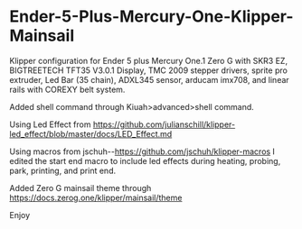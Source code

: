 # Ender-5-Plus-Mercury-One-Klipper-Mainsail
Klipper configuration for Ender 5 plus Mercury One.1 Zero G with SKR3 EZ, BIGTREETECH TFT35 V3.0.1 Display, TMC 2009 stepper drivers, sprite pro extruder, Led Bar (35 chain), ADXL345 sensor, arducam imx708, and linear rails with COREXY belt system.

Added shell command through Kiuah>advanced>shell command. 

Using Led Effect from https://github.com/julianschill/klipper-led_effect/blob/master/docs/LED_Effect.md

Using macros from jschuh--https://github.com/jschuh/klipper-macros  I edited the start end macro to include led effects during heating, probing, park, printing, and print end.

Added Zero G mainsail theme through https://docs.zerog.one/klipper/mainsail/theme

Enjoy
